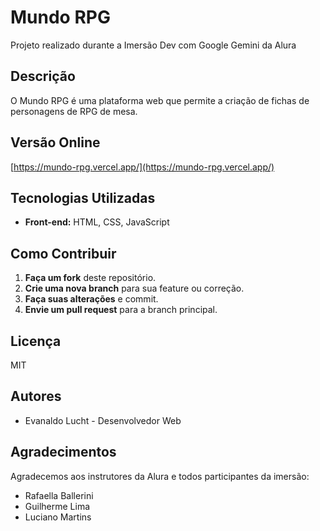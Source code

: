 # Mundo RPG
Projeto realizado durante a Imersão Dev com Google Gemini da Alura

## Descrição

O Mundo RPG é uma plataforma web que permite a criação de fichas de personagens de RPG de mesa.

## Versão Online

[https://mundo-rpg.vercel.app/](https://mundo-rpg.vercel.app/)

## Tecnologias Utilizadas

* **Front-end:** HTML, CSS, JavaScript

## Como Contribuir

1. **Faça um fork** deste repositório.
2. **Crie uma nova branch** para sua feature ou correção.
3. **Faça suas alterações** e commit.
4. **Envie um pull request** para a branch principal.

## Licença

MIT

## Autores

* Evanaldo Lucht - Desenvolvedor Web

## Agradecimentos

Agradecemos aos instrutores da Alura e todos participantes da imersão:

- Rafaella Ballerini
- Guilherme Lima
- Luciano Martins